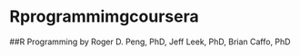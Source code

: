 Rprogrammimgcoursera
====================
##R Programming
by Roger D. Peng, PhD, Jeff Leek, PhD, Brian Caffo, PhD
